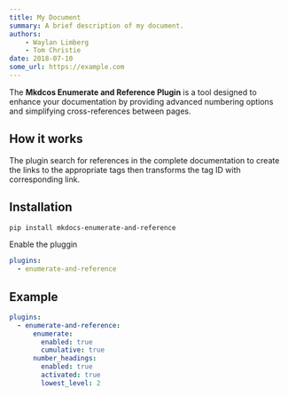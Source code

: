 ```yaml
---
title: My Document
summary: A brief description of my document.
authors:
    - Waylan Limberg
    - Tom Christie
date: 2018-07-10
some_url: https://example.com
---
```


The **Mkdcos Enumerate and Reference Plugin** is a tool designed to enhance your documentation by providing advanced numbering options and simplifying cross-references between pages.

## How it works
The plugin search for references in the complete documentation to create the links to the appropriate tags then transforms the tag ID with corresponding link.

## Installation

``` bash
pip install mkdocs-enumerate-and-reference
```
Enable the pluggin

```yaml
plugins:
  - enumerate-and-reference
```

## Example
```yaml
plugins:
  - enumerate-and-reference:
      enumerate:
        enabled: true
        cumulative: true
      number_headings:
        enabled: true
        activated: true
        lowest_level: 2
```

